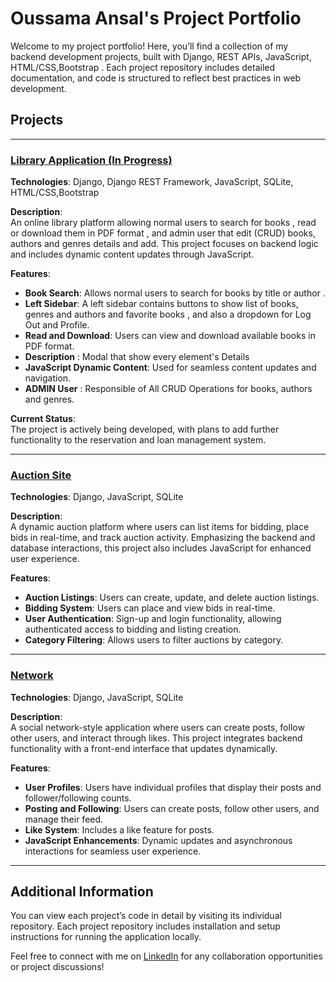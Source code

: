 # Oussama Ansal's Project Portfolio

Welcome to my project portfolio! Here, you’ll find a collection of my backend development projects, built with Django, REST APIs, JavaScript, HTML/CSS,Bootstrap . Each project repository includes detailed documentation, and code is structured to reflect best practices in web development.

## Projects

---

### [Library Application (In Progress)](https://github.com/oussamaansal/library)

**Technologies**: Django, Django REST Framework, JavaScript, SQLite, HTML/CSS,Bootstrap

**Description**:  
An online library platform allowing normal users to search for books , read or download them in PDF format , and admin user that edit (CRUD) books, authors and genres details and add. This project focuses on backend logic and includes dynamic content updates through JavaScript.

**Features**:
- **Book Search**: Allows normal users to search for books by title or author .
- **Left Sidebar**: A left sidebar contains buttons to show list of books, genres and authors and favorite books , and also a dropdown for Log Out and Profile.
- **Read and Download**: Users can view and download available books in PDF format.
- **Description** : Modal that show every element's Details
- **JavaScript Dynamic Content**: Used for seamless content updates and navigation.
- **ADMIN User** : Responsible of All CRUD Operations for books, authors and genres.

**Current Status**:  
The project is actively being developed, with plans to add further functionality to the reservation and loan management system.

---

### [Auction Site](https://github.com/yourusername/auction-site)

**Technologies**: Django, JavaScript, SQLite

**Description**:  
A dynamic auction platform where users can list items for bidding, place bids in real-time, and track auction activity. Emphasizing the backend and database interactions, this project also includes JavaScript for enhanced user experience.

**Features**:
- **Auction Listings**: Users can create, update, and delete auction listings.
- **Bidding System**: Users can place and view bids in real-time.
- **User Authentication**: Sign-up and login functionality, allowing authenticated access to bidding and listing creation.
- **Category Filtering**: Allows users to filter auctions by category.

---

### [Network](https://github.com/yourusername/network)

**Technologies**: Django, JavaScript, SQLite

**Description**:  
A social network-style application where users can create posts, follow other users, and interact through likes. This project integrates backend functionality with a front-end interface that updates dynamically.

**Features**:
- **User Profiles**: Users have individual profiles that display their posts and follower/following counts.
- **Posting and Following**: Users can create posts, follow other users, and manage their feed.
- **Like System**: Includes a like feature for posts.
- **JavaScript Enhancements**: Dynamic updates and asynchronous interactions for seamless user experience.

---

## Additional Information

You can view each project’s code in detail by visiting its individual repository. Each project repository includes installation and setup instructions for running the application locally.

Feel free to connect with me on [LinkedIn](https://www.linkedin.com/in/yourprofile) for any collaboration opportunities or project discussions!
